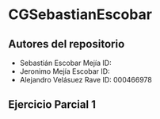 # CGSebastianEscobar
## Autores del repositorio
  - Sebastián Escobar Mejía ID:
  - Jeronimo Mejía Escobar  ID:
  - Alejandro Velásuez Rave  ID: 000466978
## Ejercicio Parcial 1
